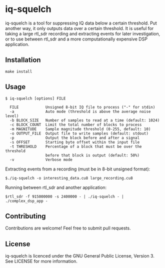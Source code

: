 # iq-squelch
iq-squelch is a tool for suppressing IQ data below a certain threshold. Put another way, it only outputs data over a certain threshold. It is useful for taking a large rtl_sdr recording and extracting events for later investigation, or to use between rtl_sdr and a more computationally expensive DSP application.

## Installation
```
make install
```
## Usage
```
$ iq-squelch [options] FILE

  FILE            Unsigned 8-bit IQ file to process ("-" for stdin)
  -a              Auto mode (threshold is above the average noise level)
  -b BLOCK_SIZE   Number of samples to read at a time (default: 1024)
  -c BLOCK_COUNT  Limit the total number of blocks to process
  -m MAGNITUDE    Sample magnitude threshold (0-255, default: 10)
  -o OUTPUT_FILE  Output file to write samples (default: stdout)
  -p              Output the block before and after a signal
  -s OFFSET       Starting byte offset within the input file
  -t THRESHOLD    Percentage of a block that must be over the threshold
                  before that block is output (default: 50%)
  -v              Verbose mode
```
Extracting events from a recording (must be in 8-bit unsigned format):
```
$./iq-squelch -o interesting_data.cu8 large_recording.cu8
```

Running between rtl_sdr and another application:
```
$rtl_sdr -f 915000000 -s 2400000 - | ./iq-squelch - | ./complex_dsp_app -
```
## Contributing
Contributions are welcome! Feel free to submit pull requests.
## License
iq-squelch is licenced under the GNU General Public License, Version 3. See LICENSE for more information.

